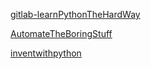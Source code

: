 [gitlab-learnPythonTheHardWay](https://gitlab.com/waldmanguy/learnpythonthehardway)

[AutomateTheBoringStuff](https://automatetheboringstuff.com/)

[inventwithpython](https://inventwithpython.com/bigbookpython/)
